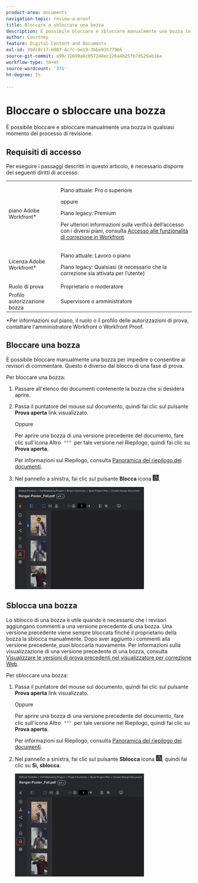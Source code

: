 ```yaml
---
product-area: documents
navigation-topic: review-a-proof
title: Bloccare o sbloccare una bozza
description: È possibile bloccare e sbloccare manualmente una bozza in qualsiasi momento del processo di revisione.
author: Courtney
feature: Digital Content and Documents
exl-id: 39dc8c17-b087-4c7c-be19-3bbe93577966
source-git-commit: a90c11699a8c057248ec226a4b25fb7d526ab16a
workflow-type: tm+mt
source-wordcount: '371'
ht-degree: 1%

---
```


# Bloccare o sbloccare una bozza

È possibile bloccare e sbloccare manualmente una bozza in qualsiasi momento del processo di revisione.

## Requisiti di accesso

Per eseguire i passaggi descritti in questo articolo, è necessario disporre dei seguenti diritti di accesso:

<table style="table-layout:auto"> 
 <col> 
 <col> 
 <tbody> 
  <tr> 
   <td role="rowheader">piano Adobe Workfront*</td> 
   <td> <p>Piano attuale: Pro o superiore</p> <p>oppure</p> <p>Piano legacy: Premium</p> <p>Per ulteriori informazioni sulla verifica dell’accesso con i diversi piani, consulta <a href="/help/quicksilver/administration-and-setup/manage-workfront/configure-proofing/access-to-proofing-functionality.md" class="MCXref xref">Accesso alle funzionalità di correzione in Workfront</a>.</p> </td> 
  </tr> 
  <tr> 
   <td role="rowheader">Licenza Adobe Workfront*</td> 
   <td> <p>Piano attuale: Lavoro o piano</p> <p>Piano legacy: Qualsiasi (è necessario che la correzione sia attivata per l’utente)</p> </td> 
  </tr> 
  <tr> 
   <td role="rowheader">Ruolo di prova</td> 
   <td>Proprietario o moderatore</td> 
  </tr> 
  <tr> 
   <td role="rowheader">Profilo autorizzazione bozza </td> 
   <td>Supervisore o amministratore</td> 
  </tr> 
 </tbody> 
</table>

&#42;Per informazioni sul piano, il ruolo o il profilo delle autorizzazioni di prova, contattare l&#39;amministratore Workfront o Workfront Proof.

## Bloccare una bozza

È possibile bloccare manualmente una bozza per impedire o consentire ai revisori di commentare. Questo è diverso dal blocco di una fase di prova.

Per bloccare una bozza:

1. Passare all&#39;elenco dei documenti contenente la bozza che si desidera aprire.
1. Passa il puntatore del mouse sul documento, quindi fai clic sul pulsante **Prova aperta** link visualizzato.

   Oppure

   Per aprire una bozza di una versione precedente del documento, fare clic sull&#39;icona Altro ![](assets/more-icon.png) per tale versione nel Riepilogo, quindi fai clic su **Prova aperta**.

   Per informazioni sul Riepilogo, consulta [Panoramica del riepilogo dei documenti](../../../../documents/managing-documents/summary-for-documents.md).

1. Nel pannello a sinistra, fai clic sul pulsante **Blocca** icona ![](assets/unlock-proof-icon.png).

   ![](assets/lock-proof-350x277.png)

## Sblocca una bozza

Lo sblocco di una bozza è utile quando è necessario che i revisori aggiungano commenti a una versione precedente di una bozza. Una versione precedente viene sempre bloccata finché il proprietario della bozza la sblocca manualmente. Dopo aver aggiunto i commenti alla versione precedente, puoi bloccarla nuovamente. Per informazioni sulla visualizzazione di una versione precedente di una bozza, consulta [Visualizzare le versioni di prova precedenti nel visualizzatore per correzione Web](../../../../workfront-proof/wp-work-proofsfiles/review-proofs-wpv/view-previous-proof-versions.md).

Per sbloccare una bozza:

1. Passa il puntatore del mouse sul documento, quindi fai clic sul pulsante **Prova aperta** link visualizzato.

   Oppure

   Per aprire una bozza di una versione precedente del documento, fare clic sull&#39;icona Altro ![](assets/more-icon.png) per tale versione nel Riepilogo, quindi fai clic su **Prova aperta**.

   Per informazioni sul Riepilogo, consulta [Panoramica del riepilogo dei documenti](../../../../documents/managing-documents/summary-for-documents.md).

1. Nel pannello a sinistra, fai clic sul pulsante **Sblocca** icona ![](assets/unlock-proof-icon.png), quindi fai clic su **Sì, sblocca**.

   ![](assets/copy-of-unlock-proof-350x279.png)
